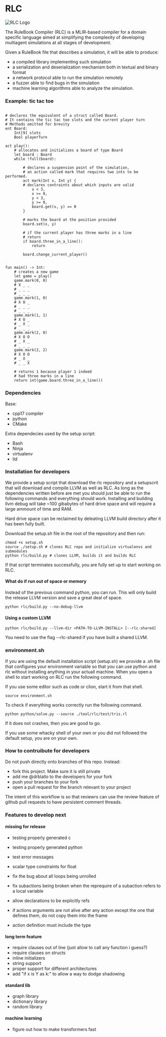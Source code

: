 # RLC

![RLC Logo](./imgs/RLC_logo.png)

The RuleBook Compiler (RLC) is a MLIR-based compiler for a domain specific language aimed at simplifying the complexity of developing multiagent simulations at all stages of development.

Given a RuleBook file that describes a simulation, it will be able to produce:
* a compiled library implementing such simulation
* a serialization and deserialization mechanism both in textual and binary format
* a network protocol able to run the simulation remotely
* a fuzzer able to find bugs in the simulation
* machine learning algorithms able to analyze the simulation.

### Example: tic tac toe
```

# declares the equivalent of a struct called Board.
# It contains the tic tac toe slots and the current player turn
# Methods omitted for brevity
ent Board:
	Int[9] slots
	Bool playerTurn

act play():
	# allocates and initializes a board of type Board
	let board : Board
	while !full(board):

		# declares a suspension point of the simulation,
		# an action called mark that requires two ints to be performed.
		act mark(Int x, Int y) {
		# declares contraints about which inputs are valid
			x < 3,
			x >= 0,
			y < 3,
			y >= 0,
			board.get(x, y) == 0
		}

		# marks the board at the position provided
		board.set(x, y)

		# if the current player has three marks in a line
		# return
		if board.three_in_a_line():
			return

		board.change_current_player()


fun main() -> Int:
	# creates a new game
	let game = play()
	game.mark(0, 0)
	# X _ _
	# _ _ _
	# _ _ _
	game.mark(1, 0)
	# X O _
	# _ _ _
	# _ _ _
	game.mark(1, 1)
	# X O _
	# _ X _
	# _ _ _
	game.mark(2, 0)
	# X O O
	# _ X _
	# _ _ _
	game.mark(2, 2)
	# X O O
	# _ X _
	# _ _ X

	# returns 1 because player 1 indeed
	# had three marks in a line
	return int(game.board.three_in_a_line())
```

### Dependencies
Base:
* cpp17 compiler
* python
* CMake

Extra dependecies used by the setup script:
* Bash
* Ninja
* virtualenv
* lld


### Installation for developers

We provide a setup script that download the rlc repository and a setupscrit that will download and compile LLVM as well as RLC. As long as the dependencies written before are met you should just be able to run the following commands and everything should work. Installing and building llvm debug will take ~100 gibabytes of hard drive space and will require a large ammount of time and RAM.

Hard drive space can be reclaimed by deleating LLVM build directory after it has been fully built.

Download the setup.sh file in the root of the repository and then run:
```
chmod +x setup.sh
source ./setup.sh # clones RLC repo and initialize virtualenvs and submodules
python rlc/build.py # clones LLVM, builds it and builds RLC
```

If that script terminates successfully, you are fully set up to start working on RLC.

#### What do if run out of space or memory
Instead of the previous command python, you can run. This will only build the release LLVM version and save a great deal of space.
```
python rlc/build.py --no-debug-llvm
```

#### Using a custom LLVM
```
python rlc/build.py --llvm-dir <PATH-TO-LLVM-INSTALL> [--rlc-shared]
```

You need to use the flag --rlc-shared if you have built a shared LLVM.

### environment.sh
If you are using the default installation script (setup.sh) we provide a .sh file that configures your environment variable so that you can use python and rlc without installing anything in your actuall machine.
When you open a shell to start working on RLC run the following command.

If you use some editor such as code or clion, start it from that shell.

```
source environment.sh
```

To check if everything works correctly run the following command.
```
python python/solve.py --source ./tool/rlc/test/tris.rl
```
If it does not crashes, then you are good to go.

If you use some whacky shell of your own or you did not followed the default setup, you are on your own.


### How to contruibute for developers
Do not push directly onto branches of this repo. Instead:
* fork this project. Make sure it is still private
* add me @drblallo to the developers for your fork
* push your branches to your fork
* open a pull request for the branch relevant to your project

The intent of this workflow is so that reviewrs can use the review feature of github pull requests to have persistent comment threads.


### Features  to develop next

#### missing for release
* testing properly generated c
* testing properly generated python
* test error messages

* scalar type constraints for float

* fix the bug about all loops being unrolled
* fix subactions being broken when the reprequire of a subaction refers to a local variable

* allow declarations to be explicitly refs
* if actions arguments are not alive after any action except the one that defines them, do not copy them into the frame
* action definition must include the type

#### long term feature
* require clauses out of line (just allow to call any function i guess?)
* require clauses on structs
* inline initializers
* string support
* proper support for different architectures
* add "if x is Y as k:" to allow a way to dodge shadowing

#### standard lib
* graph library
* dictionary library
* random library

#### machine learning
* figure out how to make transformers fast

